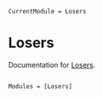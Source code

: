 ```@meta
CurrentModule = Losers
```

# Losers

Documentation for [Losers](https://github.com/Dale-Black/Losers.jl).

```@index
```

```@autodocs
Modules = [Losers]
```
